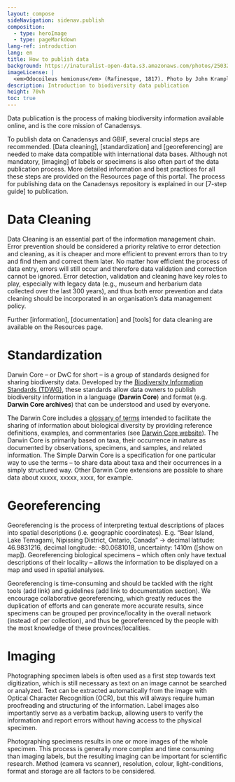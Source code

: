 ```yaml
---
layout: compose
sideNavigation: sidenav.publish
composition:
  - type: heroImage
  - type: pageMarkdown
lang-ref: introduction
lang: en
title: How to publish data
background: https://inaturalist-open-data.s3.amazonaws.com/photos/250327897/original.jpeg
imageLicense: |
  <em>Odocoileus hemionus</em> (Rafinesque, 1817). Photo by John Krampl via [https://www.gbif.org/occurrence/4011988341]
description: Introduction to biodiversity data publication 
height: 70vh
toc: true
---
```

Data publication is the process of making biodiversity information available online, and is the core mission of Canadensys.

To publish data on Canadensys and GBIF, several crucial steps are recommended. [Data cleaning], [standardization] and [georeferencing] are needed to make data compatible with international data bases. Although not mandatory, [imaging] of labels or specimens is also often part of the data publication process. More detailed information and best practices for all these steps are provided on the Resources page of this portal. The process for publishing data on the Canadensys repository is explained in our [7-step guide] to publication.

# Data Cleaning
Data Cleaning is an essential part of the information management chain. Error prevention should be considered a priority relative to error detection and cleaning, as it is cheaper and more efficient to prevent errors than to try and find them and correct them later. No matter how efficient the process of data entry, errors will still occur and therefore data validation and correction cannot be ignored. Error detection, validation and cleaning have key roles to play, especially with legacy data (e.g., museum and herbarium data collected over the last 300 years), and thus both error prevention and data cleaning should be incorporated in an organisation’s data management policy.

Further [information], [documentation] and [tools] for data cleaning are available on the Resources page.

# Standardization
Darwin Core – or DwC for short – is a group of standards designed for sharing biodiversity data. Developed by the [Biodiversity Information Standards (TDWG)](http://www.tdwg.org/), these standards allow data owners to publish biodiversity information in a language (**Darwin Core**) and format (e.g. **Darwin Core archives**) that can be understood and used by everyone.

The Darwin Core includes a [glossary of terms](https://dwc.tdwg.org/terms/) intended to facilitate the sharing of information about biological diversity by providing reference definitions, examples, and commentaries (see [Darwin Core website](https://dwc.tdwg.org/)). The Darwin Core is primarily based on taxa, their occurrence in nature as documented by observations, specimens, and samples, and related information. The Simple Darwin Core is a specification for one particular way to use the terms – to share data about taxa and their occurrences in a simply structured way. Other Darwin Core extensions are possible to share data about xxxxx, xxxxx, xxxx, for example.

# Georeferencing
Georeferencing is the process of interpreting textual descriptions of places into spatial descriptions (i.e. geographic coordinates). E.g. “Bear Island, Lake Temagami, Nipissing District, Ontario, Canada” → decimal latitude: 46.9831216, decimal longitude: -80.0681018, uncertainty: 1410m ([show on map]). Georeferencing biological specimens – which often only have textual descriptions of their locality – allows the information to be displayed on a map and used in spatial analyses.

Georeferencing is time-consuming and should be tackled with the right tools (add link) and guidelines (add link to documentation section). We encourage collaborative georeferencing, which greatly reduces the duplication of efforts and can generate more accurate results, since specimens can be grouped per province/locality in the overall network (instead of per collection), and thus be georeferenced by the people with the most knowledge of these provinces/localities.


# Imaging
Photographing specimen labels is often used as a first step towards text digitization, which is still necessary as text on an image cannot be searched or analyzed. Text can be extracted automatically from the image with Optical Character Recognition (OCR), but this will always require human proofreading and structuring of the information. Label images also importantly serve as a verbatim backup, allowing users to verify the information and report errors without having access to the physical specimen.

Photographing specimens results in one or more images of the whole specimen. This process is generally more complex and time consuming than imaging labels, but the resulting imaging can be important for scientific research. Method (camera vs scanner), resolution, colour, light-conditions, format and storage are all factors to be considered. 
